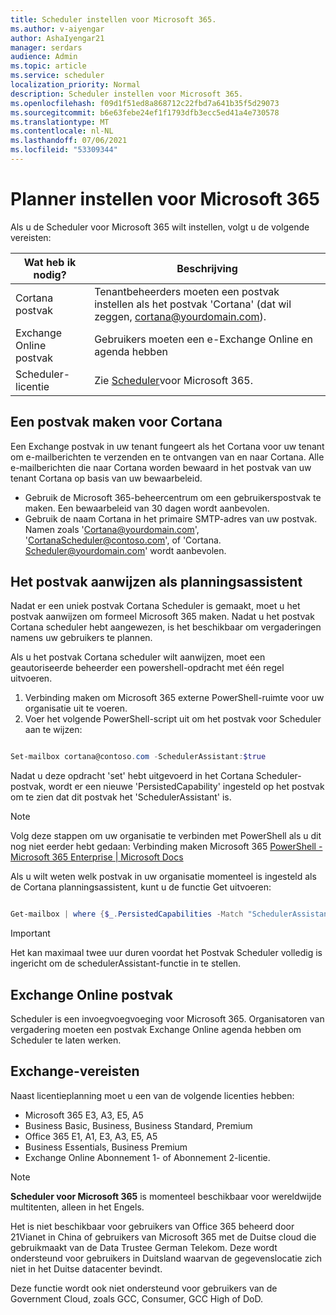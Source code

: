 ```yaml
---
title: Scheduler instellen voor Microsoft 365.
ms.author: v-aiyengar
author: AshaIyengar21
manager: serdars
audience: Admin
ms.topic: article
ms.service: scheduler
localization_priority: Normal
description: Scheduler instellen voor Microsoft 365.
ms.openlocfilehash: f09d1f51ed8a868712c22fbd7a641b35f5d29073
ms.sourcegitcommit: b6e63febe24ef1f1793dfb3ecc5ed41a4e730578
ms.translationtype: MT
ms.contentlocale: nl-NL
ms.lasthandoff: 07/06/2021
ms.locfileid: "53309344"
---
```

# <a name="setting-up-scheduler-for-microsoft-365"></a>Planner instellen voor Microsoft 365


Als u de Scheduler voor Microsoft 365 wilt instellen, volgt u de volgende vereisten:

|**Wat heb ik nodig?** |**Beschrijving** |
|-------------------|-------------|
|Cortana postvak |Tenantbeheerders moeten een postvak instellen als het postvak 'Cortana' (dat wil zeggen, cortana@yourdomain.com).         |
|Exchange Online postvak |Gebruikers moeten een e-Exchange Online en agenda hebben         |
|Scheduler-licentie |Zie [Scheduler](https://www.microsoft.com/en-us/microsoft-365/meeting-scheduler-pricing)voor Microsoft 365.        |

## <a name="create-a-mailbox-for-cortana"></a>Een postvak maken voor Cortana
Een Exchange postvak in uw tenant fungeert als het Cortana voor uw tenant om e-mailberichten te verzenden en te ontvangen van en naar Cortana. Alle e-mailberichten die naar Cortana worden bewaard in het postvak van uw tenant Cortana op basis van uw bewaarbeleid.

- Gebruik de Microsoft 365-beheercentrum om een gebruikerspostvak te maken. Een bewaarbeleid van 30 dagen wordt aanbevolen. 
- Gebruik de naam Cortana in het primaire SMTP-adres van uw postvak. Namen zoals 'Cortana@yourdomain.com', 'CortanaScheduler@contoso.com', of 'Cortana. Scheduler@yourdomain.com' wordt aanbevolen.

## <a name="designate-the-mailbox-as-the-scheduler-assistant"></a>Het postvak aanwijzen als planningsassistent

Nadat er een uniek postvak Cortana Scheduler is gemaakt, moet u het postvak aanwijzen om formeel Microsoft 365 maken. Nadat u het postvak Cortana scheduler hebt aangewezen, is het beschikbaar om vergaderingen namens uw gebruikers te plannen.

Als u het postvak Cortana scheduler wilt aanwijzen, moet een geautoriseerde beheerder een powershell-opdracht met één regel uitvoeren. 

1. Verbinding maken om Microsoft 365 externe PowerShell-ruimte voor uw organisatie uit te voeren.
2. Voer het volgende PowerShell-script uit om het postvak voor Scheduler aan te wijzen:

```powershell

Set-mailbox cortana@contoso.com -SchedulerAssistant:$true

```

Nadat u deze opdracht 'set' hebt uitgevoerd in het Cortana Scheduler-postvak, wordt er een nieuwe 'PersistedCapability' ingesteld op het postvak om te zien dat dit postvak het 'SchedulerAssistant' is.

> [!NOTE]
> Volg deze stappen om uw organisatie te verbinden met PowerShell als u dit nog niet eerder hebt gedaan: Verbinding maken Microsoft 365 [PowerShell - Microsoft 365 Enterprise | Microsoft Docs](../enterprise/connect-to-microsoft-365-powershell.md)

Als u wilt weten welk postvak in uw organisatie momenteel is ingesteld als de Cortana planningsassistent, kunt u de functie Get uitvoeren:
 
```powershell

Get-mailbox | where {$_.PersistedCapabilities -Match "SchedulerAssistant"}

```

> [!IMPORTANT]
> Het kan maximaal twee uur duren voordat het Postvak Scheduler volledig is ingericht om de schedulerAssistant-functie in te stellen.

## <a name="exchange-online-mailbox"></a>Exchange Online postvak
Scheduler is een invoegvoegvoeging voor Microsoft 365. Organisatoren van vergadering moeten een postvak Exchange Online agenda hebben om Scheduler te laten werken.

## <a name="exchange-requirements"></a>Exchange-vereisten

Naast licentieplanning moet u een van de volgende licenties hebben:

- Microsoft 365 E3, A3, E5, A5
- Business Basic, Business, Business Standard, Premium
- Office 365 E1, A1, E3, A3, E5, A5
- Business Essentials, Business Premium
- Exchange Online Abonnement 1- of Abonnement 2-licentie. 

> [!Note]
> **Scheduler voor Microsoft 365** is momenteel beschikbaar voor wereldwijde multitenten, alleen in het Engels.</br>
>
>Het is niet beschikbaar voor gebruikers van Office 365 beheerd door 21Vianet in China of gebruikers van Microsoft 365 met de Duitse cloud die gebruikmaakt van de Data Trustee German Telekom. Deze wordt ondersteund voor gebruikers in Duitsland waarvan de gegevenslocatie zich niet in het Duitse datacenter bevindt.
>
>Deze functie wordt ook niet ondersteund voor gebruikers van de Government Cloud, zoals GCC, Consumer, GCC High of DoD.

